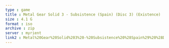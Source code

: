 ```yaml
---
type : game
title : Metal Gear Solid 3 - Subsistence (Spain) (Disc 3) (Existence)
size : 4.1 G
format : iso
archive : zip
server : myrient
link2 : Metal%20Gear%20Solid%203%20-%20Subsistence%20%28Spain%29%20%28Disc%203%29%20%28Existence%29
---
```


